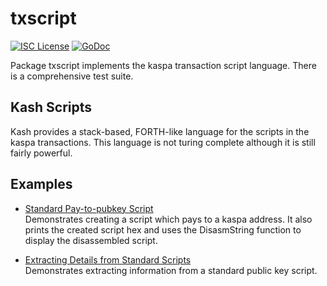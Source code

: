 txscript
========

[![ISC License](http://img.shields.io/badge/license-ISC-blue.svg)](https://choosealicense.com/licenses/isc/)
[![GoDoc](https://godoc.org/github.com/Kash-Protocol/kashd/txscript?status.png)](http://godoc.org/github.com/Kash-Protocol/kashd/txscript)

Package txscript implements the kaspa transaction script language. There is
a comprehensive test suite.

## Kash Scripts

Kash provides a stack-based, FORTH-like language for the scripts in
the kaspa transactions. This language is not turing complete
although it is still fairly powerful. 

## Examples

* [Standard Pay-to-pubkey Script](http://godoc.org/github.com/Kash-Protocol/kashd/txscript#example-PayToAddrScript)  
  Demonstrates creating a script which pays to a kaspa address. It also
  prints the created script hex and uses the DisasmString function to display
  the disassembled script.

* [Extracting Details from Standard Scripts](http://godoc.org/github.com/Kash-Protocol/kashd/txscript#example-ExtractPkScriptAddrs)  
  Demonstrates extracting information from a standard public key script.
